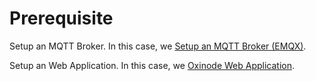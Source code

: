 # Prerequisite
Setup an MQTT Broker. In this case, we [Setup an MQTT Broker (EMQX)](https://github.com/Agro-iot/iot2tangle.oxinode/wiki/Setup-an-MQTT-Broker-(EMQX)).

Setup an Web Application. In this case, we [Oxinode Web Application](https://github.com/Agro-iot/iot2tangle.oxinode/wiki/Oxinode-Web-Application).
